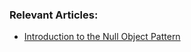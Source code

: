 ### Relevant Articles:
- [Introduction to the Null Object Pattern](https://www.baeldung.com/java-null-object-pattern)
